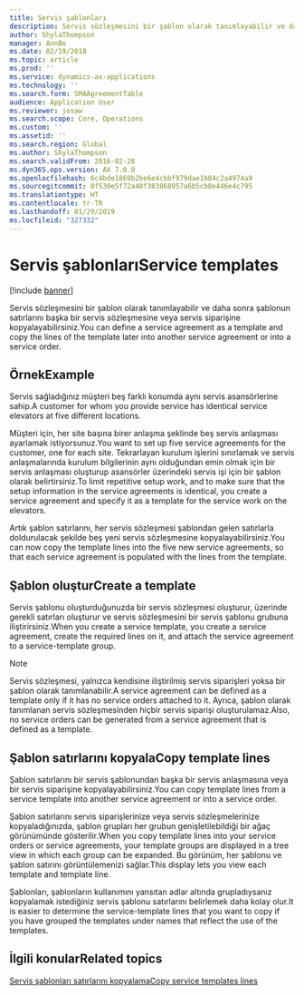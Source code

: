 ```yaml
---
title: Servis şablonları
description: Servis sözleşmesini bir şablon olarak tanımlayabilir ve daha sonra şablonun satırlarını başka bir servis sözleşmesine veya servis siparişine kopyalayabilirsiniz.
author: ShylaThompson
manager: AnnBe
ms.date: 02/19/2018
ms.topic: article
ms.prod: ''
ms.service: dynamics-ax-applications
ms.technology: ''
ms.search.form: SMAAgreementTable
audience: Application User
ms.reviewer: josaw
ms.search.scope: Core, Operations
ms.custom: ''
ms.assetid: ''
ms.search.region: Global
ms.author: ShylaThompson
ms.search.validFrom: 2016-02-28
ms.dyn365.ops.version: AX 7.0.0
ms.openlocfilehash: 6c4bde1869b2be6e4cbbf979dae1b84c2a4974a9
ms.sourcegitcommit: 0f530e5f72a40f383868957a6b5cb0e446e4c795
ms.translationtype: HT
ms.contentlocale: tr-TR
ms.lasthandoff: 01/29/2019
ms.locfileid: "327332"
---
```

# <a name="service-templates"></a><span data-ttu-id="4c347-103">Servis şablonları</span><span class="sxs-lookup"><span data-stu-id="4c347-103">Service templates</span></span>

[!include [banner](../includes/banner.md)]

<span data-ttu-id="4c347-104">Servis sözleşmesini bir şablon olarak tanımlayabilir ve daha sonra şablonun satırlarını başka bir servis sözleşmesine veya servis siparişine kopyalayabilirsiniz.</span><span class="sxs-lookup"><span data-stu-id="4c347-104">You can define a service agreement as a template and copy the lines of the template later into another service agreement or into a service order.</span></span>

## <a name="example"></a><span data-ttu-id="4c347-105">Örnek</span><span class="sxs-lookup"><span data-stu-id="4c347-105">Example</span></span>

<span data-ttu-id="4c347-106">Servis sağladığınız müşteri beş farklı konumda aynı servis asansörlerine sahip.</span><span class="sxs-lookup"><span data-stu-id="4c347-106">A customer for whom you provide service has identical service elevators at five different locations.</span></span>

<span data-ttu-id="4c347-107">Müşteri için, her site başına birer anlaşma şeklinde beş servis anlaşması ayarlamak istiyorsunuz.</span><span class="sxs-lookup"><span data-stu-id="4c347-107">You want to set up five service agreements for the customer, one for each site.</span></span>
<span data-ttu-id="4c347-108">Tekrarlayan kurulum işlerini sınırlamak ve servis anlaşmalarında kurulum bilgilerinin aynı olduğundan emin olmak için bir servis anlaşması oluşturup asansörler üzerindeki servis işi için bir şablon olarak belirtirsiniz.</span><span class="sxs-lookup"><span data-stu-id="4c347-108">To limit repetitive setup work, and to make sure that the setup information in the service agreements is identical, you create a service agreement and specify it as a template for the service work on the elevators.</span></span>

<span data-ttu-id="4c347-109">Artık şablon satırlarını, her servis sözleşmesi şablondan gelen satırlarla doldurulacak şekilde beş yeni servis sözleşmesine kopyalayabilirsiniz.</span><span class="sxs-lookup"><span data-stu-id="4c347-109">You can now copy the template lines into the five new service agreements, so that each service agreement is populated with the lines from the template.</span></span>

## <a name="create-a-template"></a><span data-ttu-id="4c347-110">Şablon oluştur</span><span class="sxs-lookup"><span data-stu-id="4c347-110">Create a template</span></span>

<span data-ttu-id="4c347-111">Servis şablonu oluşturduğunuzda bir servis sözleşmesi oluşturur, üzerinde gerekli satırları oluşturur ve servis sözleşmesini bir servis şablonu grubuna iliştirirsiniz.</span><span class="sxs-lookup"><span data-stu-id="4c347-111">When you create a service template, you create a service agreement, create the required lines on it, and attach the service agreement to a service-template group.</span></span>

> [!NOTE]
> <span data-ttu-id="4c347-112">Servis sözleşmesi, yalnızca kendisine iliştirilmiş servis siparişleri yoksa bir şablon olarak tanımlanabilir.</span><span class="sxs-lookup"><span data-stu-id="4c347-112">A service agreement can be defined as a template only if it has no service orders attached to it.</span></span> <span data-ttu-id="4c347-113">Ayrıca, şablon olarak tanımlanan servis sözleşmesinden hiçbir servis siparişi oluşturulamaz.</span><span class="sxs-lookup"><span data-stu-id="4c347-113">Also, no service orders can be generated from a service agreement that is defined as a template.</span></span>

## <a name="copy-template-lines"></a><span data-ttu-id="4c347-114">Şablon satırlarını kopyala</span><span class="sxs-lookup"><span data-stu-id="4c347-114">Copy template lines</span></span>

<span data-ttu-id="4c347-115">Şablon satırlarını bir servis şablonundan başka bir servis anlaşmasına veya bir servis siparişine kopyalayabilirsiniz.</span><span class="sxs-lookup"><span data-stu-id="4c347-115">You can copy template lines from a service template into another service agreement or into a service order.</span></span>

<span data-ttu-id="4c347-116">Şablon satırlarını servis siparişlerinize veya servis sözleşmelerinize kopyaladığınızda, şablon grupları her grubun genişletilebildiği bir ağaç görünümünde gösterilir.</span><span class="sxs-lookup"><span data-stu-id="4c347-116">When you copy template lines into your service orders or service agreements, your template groups are displayed in a tree view in which each group can be expanded.</span></span> <span data-ttu-id="4c347-117">Bu görünüm, her şablonu ve şablon satırını görüntülemenizi sağlar.</span><span class="sxs-lookup"><span data-stu-id="4c347-117">This display lets you view each template and template line.</span></span>

<span data-ttu-id="4c347-118">Şablonları, şablonların kullanımını yansıtan adlar altında grupladıysanız kopyalamak istediğiniz servis şablonu satırlarını belirlemek daha kolay olur.</span><span class="sxs-lookup"><span data-stu-id="4c347-118">It is easier to determine the service-template lines that you want to copy if you have grouped the templates under names that reflect the use of the templates.</span></span>

## <a name="related-topics"></a><span data-ttu-id="4c347-119">İlgili konular</span><span class="sxs-lookup"><span data-stu-id="4c347-119">Related topics</span></span>

[<span data-ttu-id="4c347-120">Servis şablonları satırlarını kopyalama</span><span class="sxs-lookup"><span data-stu-id="4c347-120">Copy service templates lines</span></span>](copy-service-template-lines.md)
